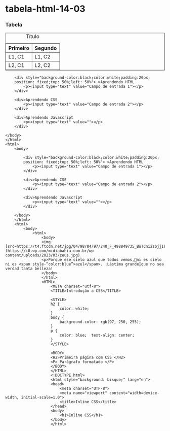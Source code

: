 # tabela-html-14-03
<html>
    <head> 
        <title>Tabelas</title> 
    </head> 
    <body> 
       <h3> Tabela </h3>
	<table border=1>
	<caption>Título</caption>
		<tr>
		   <th>Primeiro</th>
		   <th>Segundo</th>
		</tr>
        <tr>
            <td>L1, C1</td>
            <td>L1, C2</td>
         </tr>
               <tr>
             <td>L2, C1</td>
             <td>L2, C2</td>
         </tr>
     </table>
     </body> 
 </html>
 <html> 
    <body> 
    
        <div style="background-color:black;color:white;padding:20px; 
        position: fixed;top: 50%;left: 50%"> >Aprendendo HTML 
            <p><input type="text" value="Campo de entrada 1"></p>
        </div>
        
        <div>Aprendendo CSS
            <p><input type="text" value="Campo de entrada 2"></p>
        </div>
        
        <div>Aprendendo Javascript
            <p><input type="text" value=""></p>
        </div>
    
    </body> 
    </html>
    <html> 
        <body> 
        
            <div style="background-color:black;color:white;padding:20px; 
            position: fixed;top: 50%;left: 50%"> >Aprendendo HTML 
                <p><input type="text" value="Campo de entrada 1"></p>
            </div>
            
            <div>Aprendendo CSS
                <p><input type="text" value="Campo de entrada 2"></p>
            </div>
            
            <div>Aprendendo Javascript
                <p><input type="text" value=""></p>
            </div>
        
        </body> 
        </html>
        <html>
            <body>
                <html>
                    <body>
                    <img [src=https://t4.ftcdn.net/jpg/04/98/84/97/240_F_498849735_BuTCni2zojjI8HSWMkeSLTsnJZDOAPvE.jpg>](https://i0.wp.com/midiabahia.com.br/wp-content/uploads/2023/03/zeus.jpg)
                    <p>Porque ese cielo azul que todos vemos,ni es cielo ni es <span style-”color:blue”>azul</span>. ¡Lástima grandeque no sea verdad tanta belleza!
                    </body>
                    </html>
                    <HTML>
                        <META charset="utf-8">
                        <TITLE>Introdução a CSS</TITLE>
                        
                        <STYLE>
                        h2 {
                            color: white; 
                        }
                        body {
                            background-color: rgb(97, 250, 255);
                        }
                        p { 
                            color: blue;  text-align: center; 
                        }
                        </STYLE>
                        
                        <BODY>
                        <H2>Primeira página com CSS </H2>
                        <P> Parágrafo formatado </P>
                        </BODY>
                        </HTML>
                        <!DOCTYPE html>
                        <html style="background: bisque;" lang="en">
                        <head>
                            <meta charset="UTF-8">
                            <meta name="viewport" content="width=device-width, initial-scale=1.0">
                            <title>Inline CSS</title>
                        </head>
                        <body>
                            <h1>Inline CSS</h1>
                        </body>
                        </html>
                                                               
